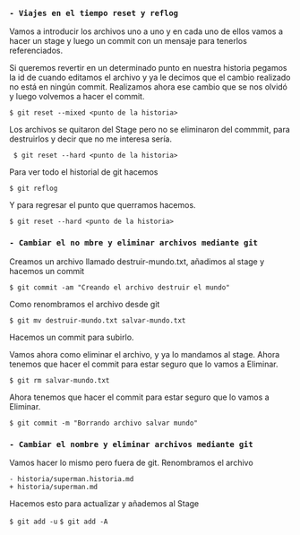 ###  `- Viajes en el tiempo reset y reflog`

Vamos a introducir los archivos uno a uno y en cada uno de ellos vamos a hacer un stage y luego un commit con un mensaje para tenerlos referenciados.

Si queremos revertir en un determinado punto en nuestra historia pegamos la id de cuando editamos el archivo y ya le decimos que el cambio realizado no está en ningún commit. Realizamos ahora ese cambio que se nos olvidó y luego volvemos a hacer el commit.

``
$ git reset --mixed <punto de la historia>
``

Los archivos se quitaron del Stage pero no se eliminaron del commmit, para destruirlos y decir que no me interesa sería.

`` 
$ git reset --hard <punto de la historia>
``

Para ver todo el historial de git hacemos

``$ git reflog``

Y para regresar el punto que querramos hacemos.

``$ git reset --hard <punto de la historia>``

###  `- Cambiar el no mbre y eliminar archivos mediante git`

Creamos un archivo llamado destruir-mundo.txt, añadimos al stage y hacemos un commit

``$ git commit -am "Creando el archivo destruir el mundo"``

Como renombramos el archivo desde git

``$ git mv destruir-mundo.txt salvar-mundo.txt``

Hacemos un commit para subirlo.

Vamos ahora como eliminar el archivo, y ya lo mandamos al stage. Ahora tenemos que hacer el commit para estar seguro que lo vamos a Eliminar.

``$ git rm salvar-mundo.txt``

Ahora tenemos que hacer el commit para estar seguro que lo vamos a Eliminar.

``$ git commit -m "Borrando archivo salvar mundo"``

###  `- Cambiar el nombre y eliminar archivos mediante git`

Vamos hacer lo mismo pero fuera de git. Renombramos el archivo


```
- historia/superman.historia.md
+ historia/superman.md
```

Hacemos esto para actualizar y añademos al Stage

``$ git add -u``
``$ git add -A``